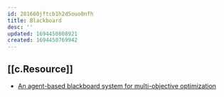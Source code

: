 ```yaml
---
id: 281660jftcb1h2d5ouo0nfh
title: Blackboard
desc: ''
updated: 1694450808921
created: 1694450769942
---
```



## [[c.Resource]] 

- [An agent-based blackboard system for multi-objective optimization](https://academic.oup.com/jcde/article/9/2/480/6551194)
